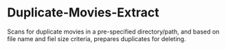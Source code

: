 # Duplicate-Movies-Extract
Scans for duplicate movies in a pre-specified directory/path, and based on file name and fiel size criteria, prepares duplicates for deleting.